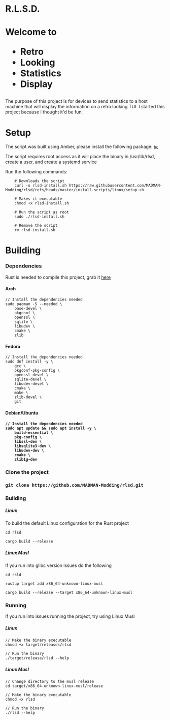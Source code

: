 # R.L.S.D.

<h1>Welcome to
<ul>
<li>Retro</li>
<li>Looking</li>
<li>Statistics</li>
<li>Display</li>
</ul>
</h1>

<p>The purpose of this project is for devices to send statistics to a host machine that will display the information on a retro looking TUI. I started this project because I thought it'd be fun.</p>

# Setup

The script was built using Amber, please install the following package: <a href="https://archlinux.org/packages/extra/x86_64/bc/" target="_blank">`bc`</a>

The script requires root access as it will place the binary in /usr/lib/rlsd, create a user, and create a systemd service

Run the following commands:

        # Downloads the script
        curl -o rlsd-install.sh https://raw.githubusercontent.com/MADMAN-Modding/rlsd/refs/heads/master/install-scripts/linux/setup.sh
        
        # Makes it executable
        chmod +x rlsd-install.sh

        # Run the script as root
        sudo ./rlsd-install.sh

        # Remove the script
        rm rlsd-install.sh

# Building

<h3>Dependencies</h3>
Rust is needed to compile this project, grab it <a href="https://www.rust-lang.org/tools/install" target="_blank">here</a>

<h4>Arch</h4>

    // Install the dependencies needed
    sudo pacman -S --needed \
        base-devel \
        pkgconf \
        openssl \
        sqlite \
        libudev \
        cmake \
        zlib

<h4>Fedora</h4>

    // Install the dependencies needed
    sudo dnf install -y \
        gcc \
        pkgconf-pkg-config \
        openssl-devel \
        sqlite-devel \
        libudev-devel \
        cmake \
        make \
        zlib-devel \ 
        git

<h4>Debian/Ubuntu<h4>

    // Install the dependencies needed
    sudo apt update && sudo apt install -y \
        build-essential \
        pkg-config \
        libssl-dev \
        libsqlite3-dev \
        libudev-dev \
        cmake \
        zlib1g-dev


<h3>Clone the project<h3>

    git clone https://github.com/MADMAN-Modding/rlsd.git

<h3>Building</h3>

<h5>Linux</h5>
To build the default Linux configuration for the Rust project

    cd rlsd
    
    cargo build --release

<h5>Linux Musl</h5>
If you run into glibc version issues do the following

    cd rsld

    rustup target add x86_64-unknown-linux-musl
    
    cargo build --release --target x86_64-unknown-linux-musl

<h3>Running</h3>

If you run into issues running the project, try using Linux Musl

<h5>Linux</h5>

    // Make the binary executable
    chmod +x target/releases/rlsd

    // Run the binary    
    ./target/release/rlsd --help

<h5>Linux Musl</h5>

    // Change directory to the musl release
    cd target/x86_64-unknown-linux-musl/release    

    // Make the binary executable
    chmod +x rlsd

    // Run the binary
    ./rlsd --help